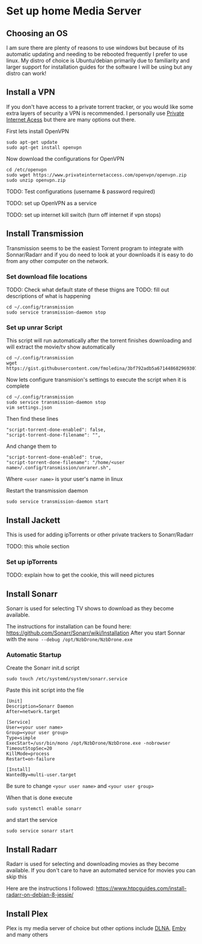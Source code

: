 Set up home Media Server
======

Choosing an OS
------
I am sure there are plenty of reasons to use windows but because of its automatic updating and needing to be rebooted frequently I prefer to use linux. My distro of choice is Ubuntu/debian primarily due to familiarity and larger support for installation guides for the software I will be using but any distro can work!

Install a VPN
------
If you don't have access to a private torrent tracker, or you would like some extra layers of security a VPN is recommended. I personally use [Private Internet Acess](https://www.privateinternetaccess.com/) but there are many options out there.

First lets install OpenVPN
```
sudo apt-get update
sudo apt-get install openvpn
```

Now download the configurations for OpenVPN
```
cd /etc/openvpn
sudo wget https://www.privateinternetaccess.com/openvpn/openvpn.zip
sudo unzip openvpn.zip
```

TODO: Test configurations (username & password required)

TODO: set up OpenVPN as a service

TODO: set up internet kill switch (turn off internet if vpn stops)


Install Transmission
------
Transmission seems to be the easiest Torrent program to integrate with Sonnar/Radarr and if you do need to look at your downloads it is easy to do from any other computer on the network.

### Set download file locations
TODO: Check what default state of these thigns are
TODO: fill out descriptions of what is happening
```
cd ~/.config/transmission
sudo service transmission-daemon stop

```

### Set up unrar Script
This script will run automatically after the torrent finishes downloading and will extract the movie/tv show automatically
```
cd ~/.config/transmission
wget https://gist.githubusercontent.com/fmoledina/3bf792adb5a671448682969307c5e515/raw/f4a67b0293aca678ba6844b7ea264d3d0ece46e6/unrarer.sh
```

Now lets configure transmision's settings to execute the script when it is complete
```
cd ~/.config/transmission
sudo service transmission-daemon stop
vim settings.json
```

Then find these lines
```
"script-torrent-done-enabled": false,
"script-torrent-done-filename": "",
```
And change them to 
```
"script-torrent-done-enabled": true,
"script-torrent-done-filename": "/home/<user name>/.config/transmission/unrarer.sh",
``` 
Where `<user name>` is your user's name in linux

Restart the transmission daemon
```
sudo service transmission-daemon start
```

Install Jackett
------
This is used for adding ipTorrents or other private trackers to Sonarr/Radarr

TODO: this whole section

### Set up ipTorrents
TODO: explain how to get the cookie, this will need pictures

Install Sonarr
------
Sonarr is used for selecting TV shows to download as they become available. 

The instructions for installation can be found here:
https://github.com/Sonarr/Sonarr/wiki/Installation
After you start Sonnar with the `mono --debug /opt/NzbDrone/NzbDrone.exe`

### Automatic Startup
Create the Sonarr init.d script
```
sudo touch /etc/systemd/system/sonarr.service
```

Paste this init script into the file
```
[Unit]
Description=Sonarr Daemon
After=network.target

[Service]
User=<your user name>
Group=<your user group>
Type=simple
ExecStart=/usr/bin/mono /opt/NzbDrone/NzbDrone.exe -nobrowser
TimeoutStopSec=20
KillMode=process
Restart=on-failure

[Install]
WantedBy=multi-user.target
```
Be sure to change `<your user name>` and `<your user group>` 

When that is done execute 
```
sudo systemctl enable sonarr
```

and start the service
```
sudo service sonarr start
```


Install Radarr
------
Radarr is used for selecting and downloading movies as they become available. If you don't care to have an automated service for movies you can skip this

Here are the instructions I followed:
https://www.htpcguides.com/install-radarr-on-debian-8-jessie/


Install Plex
------
Plex is my media server of choice but other options include [DLNA](https://www.addictivetips.com/ubuntu-linux-tips/set-up-a-dlna-server-on-linux/), [Emby](https://emby.media/) and many others
